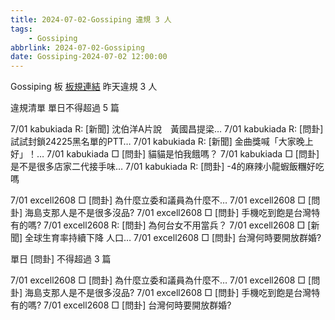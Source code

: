 ```yaml
---
title: 2024-07-02-Gossiping 違規 3 人
tags:
    - Gossiping
abbrlink: 2024-07-02-Gossiping
date: Gossiping-2024-07-02 12:00:00
---
```

Gossiping 板 [板規連結](https://www.ptt.cc/bbs/Gossiping/M.1637425085.A.07D.html)
昨天違規 3 人
<!-- more -->

違規清單
單日不得超過 5 篇

7/01 kabukiada R: [新聞] 沈伯洋A片說　黃國昌提梁…
7/01 kabukiada R: [問卦] 試試封鎖24225黑名單的PTT…
7/01 kabukiada R: [新聞] 金曲獎喊「大家晚上好」！…
7/01 kabukiada □ [問卦] 貓貓是怕我餓嗎？
7/01 kabukiada □ [問卦] 是不是很多店家二代接手味…
7/01 kabukiada R: [問卦] -4的麻辣小龍蝦飯糰好吃嗎

7/01 excell2608 □ [問卦] 為什麼立委和議員為什麼不…
7/01 excell2608 □ [問卦] 海島支那人是不是很多沒品?
7/01 excell2608 □ [問卦] 手機吃到飽是台灣特有的嗎?
7/01 excell2608 R: [問卦] 為何台女不用當兵？
7/01 excell2608 □ [新聞] 全球生育率持續下降 人口…
7/01 excell2608 □ [問卦] 台灣何時要開放群婚?

單日 [問卦] 不得超過 3 篇

7/01 excell2608 □ [問卦] 為什麼立委和議員為什麼不…
7/01 excell2608 □ [問卦] 海島支那人是不是很多沒品?
7/01 excell2608 □ [問卦] 手機吃到飽是台灣特有的嗎?
7/01 excell2608 □ [問卦] 台灣何時要開放群婚?